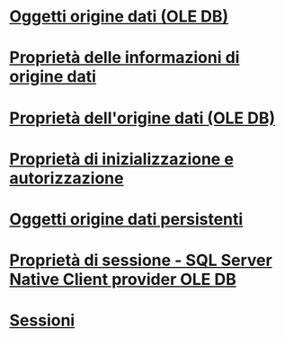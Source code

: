 # [Oggetti origine dati (OLE DB)](data-source-objects-ole-db.md)
# [Proprietà delle informazioni di origine dati](data-source-information-properties.md)
# [Proprietà dell'origine dati (OLE DB)](data-source-properties-ole-db.md)
# [Proprietà di inizializzazione e autorizzazione](initialization-and-authorization-properties.md)
# [Oggetti origine dati persistenti](persisted-data-source-objects.md)
# [Proprietà di sessione - SQL Server Native Client provider OLE DB](session-properties-sql-server-native-client-ole-db-provider.md)
# [Sessioni](sessions.md)
